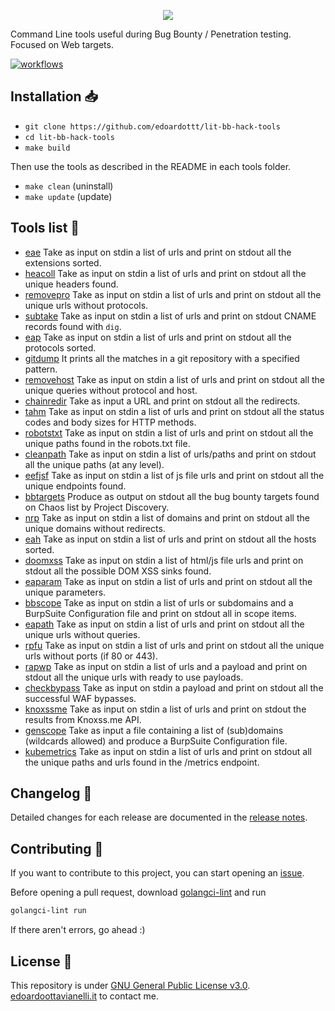 <p align="center">
  <img src="https://github.com/edoardottt/images/blob/main/lit-bb-hack-tools/banner.png">
</p>

Command Line tools useful during Bug Bounty / Penetration testing. Focused on Web targets.

<a href="https://github.com/edoardottt/lit-bb-hack-tools/actions">
	<img src="https://github.com/edoardottt/lit-bb-hack-tools/actions/workflows/go.yml/badge.svg" alt="workflows" />
</a>
<br>

Installation 📥
-------

- `git clone https://github.com/edoardottt/lit-bb-hack-tools`
- `cd lit-bb-hack-tools`
- `make build`

Then use the tools as described in the README in each tools folder.

- `make clean` (uninstall)
- `make update` (update)

Tools list 📃
-------

- [eae](https://github.com/edoardottt/lit-bb-hack-tools/tree/main/eae) Take as input on stdin a list of urls and print on stdout all the extensions sorted.
- [heacoll](https://github.com/edoardottt/lit-bb-hack-tools/tree/main/heacoll) Take as input on stdin a list of urls and print on stdout all the unique headers found.
- [removepro](https://github.com/edoardottt/lit-bb-hack-tools/tree/main/removepro) Take as input on stdin a list of urls and print on stdout all the unique urls without protocols.
- [subtake](https://github.com/edoardottt/lit-bb-hack-tools/tree/main/subtake) Take as input on stdin a list of urls and print on stdout CNAME records found with `dig`.
- [eap](https://github.com/edoardottt/lit-bb-hack-tools/tree/main/eap) Take as input on stdin a list of urls and print on stdout all the protocols sorted.
- [gitdump](https://github.com/edoardottt/lit-bb-hack-tools/tree/main/gitdump) It prints all the matches in a git repository with a specified pattern.
- [removehost](https://github.com/edoardottt/lit-bb-hack-tools/tree/main/removehost) Take as input on stdin a list of urls and print on stdout all the unique queries without protocol and host.
- [chainredir](https://github.com/edoardottt/lit-bb-hack-tools/tree/main/chainredir) Take as input a URL and print on stdout all the redirects.
- [tahm](https://github.com/edoardottt/lit-bb-hack-tools/tree/main/tahm) Take as input on stdin a list of urls and print on stdout all the status codes and body sizes for HTTP methods.
- [robotstxt](https://github.com/edoardottt/lit-bb-hack-tools/tree/main/robotstxt) Take as input on stdin a list of urls and print on stdout all the unique paths found in the robots.txt file.
- [cleanpath](https://github.com/edoardottt/lit-bb-hack-tools/tree/main/cleanpath) Take as input on stdin a list of urls/paths and print on stdout all the unique paths (at any level).
- [eefjsf](https://github.com/edoardottt/lit-bb-hack-tools/tree/main/eefjsf) Take as input on stdin a list of js file urls and print on stdout all the unique endpoints found. 
- [bbtargets](https://github.com/edoardottt/lit-bb-hack-tools/tree/main/bbtargets) Produce as output on stdout all the bug bounty targets found on Chaos list by Project Discovery.
- [nrp](https://github.com/edoardottt/lit-bb-hack-tools/tree/main/nrp) Take as input on stdin a list of domains and print on stdout all the unique domains without redirects.
- [eah](https://github.com/edoardottt/lit-bb-hack-tools/tree/main/eah) Take as input on stdin a list of urls and print on stdout all the hosts sorted.
- [doomxss](https://github.com/edoardottt/lit-bb-hack-tools/tree/main/doomxss) Take as input on stdin a list of html/js file urls and print on stdout all the possible DOM XSS sinks found.
- [eaparam](https://github.com/edoardottt/lit-bb-hack-tools/tree/main/eaparam) Take as input on stdin a list of urls and print on stdout all the unique parameters.
- [bbscope](https://github.com/edoardottt/lit-bb-hack-tools/tree/main/bbscope) Take as input on stdin a list of urls or subdomains and a BurpSuite Configuration file and print on stdout all in scope items.
- [eapath](https://github.com/edoardottt/lit-bb-hack-tools/tree/main/eapath) Take as input on stdin a list of urls and print on stdout all the unique urls without queries.
- [rpfu](https://github.com/edoardottt/lit-bb-hack-tools/tree/main/rpfu) Take as input on stdin a list of urls and print on stdout all the unique urls without ports (if 80 or 443).
- [rapwp](https://github.com/edoardottt/lit-bb-hack-tools/tree/main/rapwp) Take as input on stdin a list of urls and a payload and print on stdout all the unique urls with ready to use payloads.
- [checkbypass](https://github.com/edoardottt/lit-bb-hack-tools/tree/main/checkbypass) Take as input on stdin a payload and print on stdout all the successful WAF bypasses.
- [knoxssme](https://github.com/edoardottt/lit-bb-hack-tools/tree/main/knoxssme) Take as input on stdin a list of urls and print on stdout the results from Knoxss.me API.
- [genscope](https://github.com/edoardottt/lit-bb-hack-tools/tree/main/genscope) Take as input a file containing a list of (sub)domains (wildcards allowed) and produce a BurpSuite Configuration file.
- [kubemetrics](https://github.com/edoardottt/lit-bb-hack-tools/tree/main/kubemetrics) Take as input on stdin a list of urls and print on stdout all the unique paths and urls found in the /metrics endpoint.

Changelog 📌
-------
Detailed changes for each release are documented in the [release notes](https://github.com/edoardottt/lit-bb-hack-tools/releases).

Contributing 🤝
------
If you want to contribute to this project, you can start opening an [issue](https://github.com/edoardottt/lit-bb-hack-tools/issues).

Before opening a pull request, download [golangci-lint](https://golangci-lint.run/usage/install/) and run
```bash
golangci-lint run
```
If there aren't errors, go ahead :)

License 📝
-------

This repository is under [GNU General Public License v3.0](https://github.com/edoardottt/lit-bb-hack-tools/blob/main/LICENSE).  
[edoardoottavianelli.it](https://www.edoardoottavianelli.it) to contact me.
